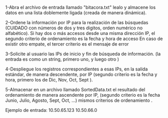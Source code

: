 1-Abra el archivo de entrada llamado "bitacora.txt" lealo y almacene los datos en una lista doblemente ligada (creada de manera dinámica).

2-Ordene la información por IP para la realización de las búsquedas (CUIDADO con números de dos y tres digitos, orden numérico no alfabético).
  Si hay dos o más accesos desde una misma dirección IP, el segundo criterio de ordenamiento es la fecha y hora de acceso
    En caso de existir otro empate, el tercer criterio es el mensaje de error
    
3-Solicite al usuario las IPs de inicio y fin de búsqueda de información. (la entrada es como un string, primero uno, <enter> y luego otro <enter>)

4-Despliegue los registros correspondientes a esas IPs, en la salida estándar, de manera descendente, por IP (segundo criterio es la fecha y hora, primero los de Dic, Nov, Oct, Sept ).

5-Almacenar en un archivo llamado SortedData.txt el resultado del ordenamiento de manera ascendente por IP, (segundo criterio es la fecha Junio, Julio, Agosto, Sept, Oct, ...) mismos criterios de ordenamiento .

Ejemplo de entrada:
10.50.65.123
10.50.66.0
